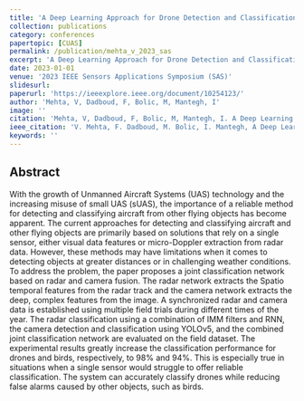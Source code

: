 ```yaml
---
title: 'A Deep Learning Approach for Drone Detection and Classification Using Radar and Camera Sensor Fusion'
collection: publications
category: conferences
papertopic: [CUAS]
permalink: /publication/mehta_v_2023_sas
excerpt: 'A Deep Learning Approach for Drone Detection and Classification Using Radar and Camera Sensor Fusion published in 2023 IEEE Sensors Applications Symposium (SAS).'
date: 2023-01-01
venue: '2023 IEEE Sensors Applications Symposium (SAS)'
slidesurl:
paperurl: 'https://ieeexplore.ieee.org/document/10254123/'
author: 'Mehta, V, Dadboud, F, Bolic, M, Mantegh, I'
image: ''
citation: 'Mehta, V, Dadboud, F, Bolic, M, Mantegh, I. A Deep Learning Approach for Drone Detection and Classification Using Radar and Camera Sensor Fusion. 2023 IEEE Sensors Applications Symposium (SAS), 2023.'
ieee_citation: 'V. Mehta, F. Dadboud, M. Bolic, I. Mantegh, A Deep Learning Approach for Drone Detection and Classification Using Radar and Camera Sensor Fusion, 2023 IEEE Sensors Applications Symposium (SAS), pp. 01--06, 2023.'
keywords: ''
---
```


## Abstract

With the growth of Unmanned Aircraft Systems (UAS) technology and the increasing misuse of small UAS (sUAS), the importance of a reliable method for detecting and classifying aircraft from other flying objects has become apparent. The current approaches for detecting and classifying aircraft and other flying objects are primarily based on solutions that rely on a single sensor, either visual data features or micro-Doppler extraction from radar data. However, these methods may have limitations when it comes to detecting objects at greater distances or in challenging weather conditions. To address the problem, the paper proposes a joint classification network based on radar and camera fusion. The radar network extracts the Spatio temporal features from the radar track and the camera network extracts the deep, complex features from the image. A synchronized radar and camera data is established using multiple field trials during different times of the year. The radar classification using a combination of IMM filters and RNN, the camera detection and classification using YOLOv5, and the combined joint classification network are evaluated on the field dataset. The experimental results greatly increase the classification performance for drones and birds, respectively, to 98% and 94%. This is especially true in situations when a single sensor would struggle to offer reliable classification. The system can accurately classify drones while reducing false alarms caused by other objects, such as birds.
